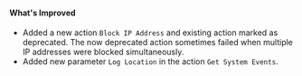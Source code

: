 #### What's Improved
- Added a new action `Block IP Address` and existing action marked as deprecated. The now deprecated action sometimes failed when multiple IP addresses were blocked simultaneously. 
- Added new parameter `Log Location` in the action `Get System Events`.
